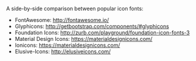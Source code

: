 A side-by-side comparison between popular icon fonts:

* FontAwesome: http://fontawesome.io/
* Glyphicons: http://getbootstrap.com/components/#glyphicons
* Foundation Icons: http://zurb.com/playground/foundation-icon-fonts-3
* Material Design Icons: https://materialdesignicons.com/
* Ionicons: https://materialdesignicons.com/
* Elusive-Icons: http://elusiveicons.com/
